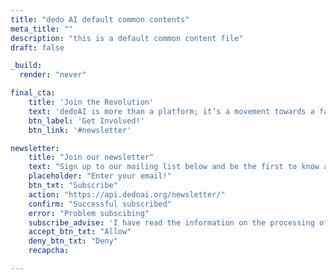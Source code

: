 ```yaml
---
title: "dedo AI default common contents"
meta_title: ""
description: "this is a default common content file"
draft: false

_build:
  render: "never"

final_cta:
    title: 'Join the Revolution'
    text: 'dedoAI is more than a platform; it’s a movement towards a fairer, more transparent data economy. Be part of the change.'
    btn_label: 'Get Involved!'
    btn_link: '#newsletter'

newsletter:
    title: "Join our newsletter"
    text: "Sign up to our mailing list below and be the first to know about new updates. Don't worry, we hate spam too."
    placeholder: "Enter your email!"
    btn_txt: "Subscribe"
    action: "https://api.dedoai.org/newsletter/"
    confirm: "Successful subscribed"
    error: "Problem subscibing"
    subscribe_advise: 'I have read the information on the processing of personal data as available on the <a href="/privacy-policy/" target="_blank">privacy policy</a> and that I consent to the processing of my personal data in order to receive periodic communications on the developments of the project and on further services relating to the project'
    accept_btn_txt: "Allow"
    deny_btn_txt: "Deny"
    recapcha: 

---
```

